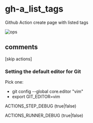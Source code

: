 # gh-a_list_tags

Github Action create page with listed tags

![ops](https://img.shields.io/badge/Status-under_construction-red)

## comments

[skip actions]


### Setting the default editor for Git

Pick one:

- git config --global core.editor "vim"
- export GIT_EDITOR=vim


ACTIONS_STEP_DEBUG (true|false)

ACTIONS_RUNNER_DEBUG (true|false)

